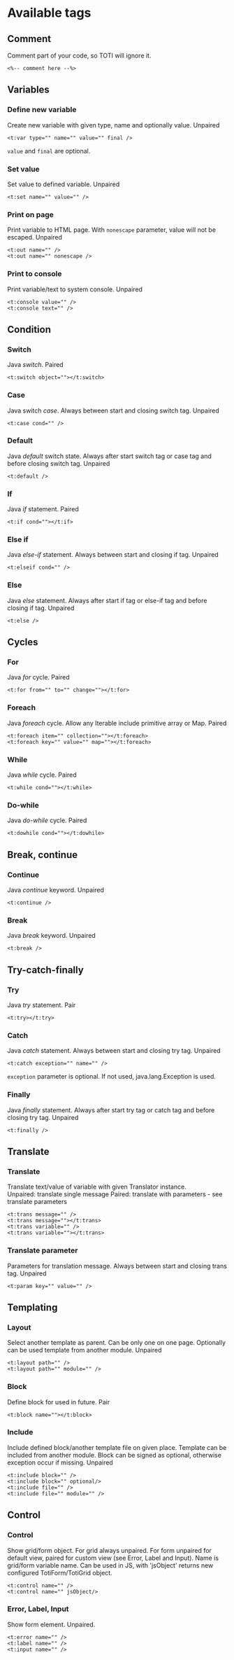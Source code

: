 # Available tags

## Comment

Comment part of your code, so TOTI will ignore it.

```
<%-- comment here --%>
```

## Variables

### Define new variable

Create new variable with given type, name and optionally value. Unpaired

```
<t:var type="" name="" value="" final />
```
`value` and `final` are optional.

### Set value

Set value to defined variable. Unpaired

```
<t:set name="" value="" />
```

### Print on page

Print variable to HTML page. With `nonescape` parameter, value will not be escaped. Unpaired

```
<t:out name="" />
<t:out name="" nonescape />
```

### Print to console

Print variable/text to system console. Unpaired

```
<t:console value="" />
<t:console text="" />
```

## Condition

### Switch

Java *switch*. Paired

```
<t:switch object=""></t:switch>
```

### Case

Java switch *case*. Always between start and closing switch tag. Unpaired

```
<t:case cond="" />
```

### Default

Java *default* switch state. Always after start switch tag or case tag and before closing switch tag. Unpaired

```
<t:default />
```

### If

Java *if* statement. Paired

```
<t:if cond=""></t:if>
```

### Else if

Java *else-if* statement. Always between start and closing if tag. Unpaired

```
<t:elseif cond="" />
```

### Else

Java *else* statement. Always after start if tag or else-if tag and before closing if tag. Unpaired

```
<t:else />
```

## Cycles

### For

Java *for* cycle. Paired

```
<t:for from="" to="" change=""></t:for>
```

### Foreach

Java *foreach* cycle. Allow any Iterable include primitive array or Map. Paired

```
<t:foreach item="" collection=""></t:foreach>
<t:foreach key="" value="" map=""></t:foreach>
```

### While

Java *while* cycle. Paired

```
<t:while cond=""></t:while>
```

### Do-while

Java *do-while* cycle. Paired

```
<t:dowhile cond=""></t:dowhile>
```

## Break, continue

### Continue

Java *continue* keyword. Unpaired

```
<t:continue />
```

### Break

Java *break* keyword. Unpaired

```
<t:break />
```

## Try-catch-finally

### Try

Java *try* statement. Pair

```
<t:try></t:try>
```

### Catch

Java *catch* statement. Always between start and closing try tag. Unpaired

```
<t:catch exception="" name="" />
```
`exception` parameter is optional. If not used, java.lang.Exception is used.

### Finally

Java *finally* statement. Always after start try tag or catch tag and before closing try tag. Unpaired

```
<t:finally />
```

## Translate

### Translate

Translate text/value of variable with given Translator instance.<br>
Unpaired: translate single message
Paired: translate with parameters - see translate parameters

```
<t:trans message="" />
<t:trans message=""></t:trans>
<t:trans variable="" />
<t:trans variable=""></t:trans>
```

### Translate parameter

Parameters for translation message. Always between start and closing trans tag. Unpaired

```
<t:param key="" value="" />
```

## Templating

### Layout

Select another template as parent. Can be only one on one page. Optionally can be used template from another module. Unpaired

```
<t:layout path="" />
<t:layout path="" module="" />
```

### Block

Define block for used in future. Pair

```
<t:block name=""></t:block>
```

### Include

Include defined block/another template file on given place. Template can be included from another module. Block can be signed as optional, otherwise exception occur if missing. Unpaired

```
<t:include block="" />
<t:include block="" optional/>
<t:include file="" />
<t:include file="" module="" />
```

## Control

### Control

Show grid/form object. For grid always unpaired. For form unpaired for default view, paired for custom view (see Error, Label and Input). Name is grid/form variable name.
Can be used in JS, with 'jsObject' returns new configured TotiForm/TotiGrid object.

```
<t:control name="" />
<t:control name="" jsObject/>
```

### Error, Label, Input

Show form element. Unpaired.

```
<t:error name="" />
<t:label name="" />
<t:input name="" />
```